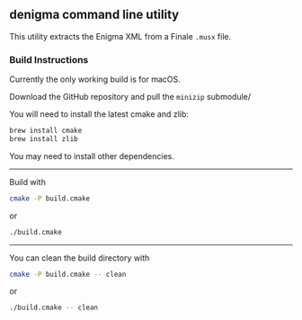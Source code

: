 ## denigma command line utility

This utility extracts the Enigma XML from a Finale `.musx` file.

### Build Instructions

Currently the only working build is for macOS.

Download the GitHub repository and pull the `minizip` submodule/

You will need to install the latest cmake and zlib:

```bash
brew install cmake
brew install zlib
```

You may need to install other dependencies.

---

Build with

```bash
cmake -P build.cmake
```

or

```bash
./build.cmake
```
---

You can clean the build directory with

```bash
cmake -P build.cmake -- clean
```

or

```bash
./build.cmake -- clean
```
